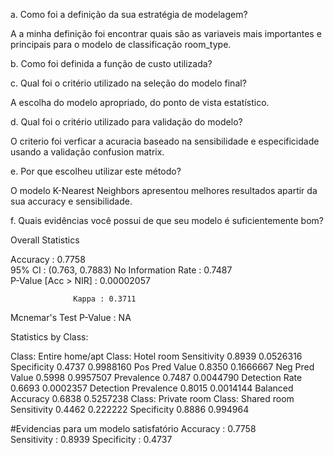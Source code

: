 <p>a. Como foi a definição da sua estratégia de modelagem?<p>

<p color ="red">A a minha definição foi encontrar quais são as variaveis mais importantes e principais para o modelo de classificação room_type.<p>

<p>b. Como foi definida a função de custo utilizada?<p>
  
<p>c. Qual foi o critério utilizado na seleção do modelo final?<p>

<p>A escolha do modelo apropriado, do ponto de vista estatístico.<p>

<p>d. Qual foi o critério utilizado para validação do modelo?<p>

<p>O criterio foi verficar a acuracia baseado na sensibilidade e especificidade usando a validação confusion matrix.<p>

<p>e. Por que escolheu utilizar este método?<p>

<p>O modelo K-Nearest Neighbors apresentou melhores resultados apartir da sua accuracy e sensibilidade.<p> 

<p>f. Quais evidências você possui de que seu modelo é suficientemente bom?<p>

<p>Overall Statistics
   
   Accuracy : 0.7758         
   95% CI : (0.763, 0.7883)
   No Information Rate : 0.7487         
   P-Value [Acc > NIR] : 0.00002057     
                                         
                  Kappa : 0.3711         
                                         
 Mcnemar's Test P-Value : NA             

Statistics by Class:

   Class: Entire home/apt Class: Hotel room
Sensitivity                          0.8939         0.0526316
Specificity                          0.4737         0.9988160
Pos Pred Value                       0.8350         0.1666667
Neg Pred Value                       0.5998         0.9957507
Prevalence                           0.7487         0.0044790
Detection Rate                       0.6693         0.0002357
Detection Prevalence                 0.8015         0.0014144
Balanced Accuracy                    0.6838         0.5257238
  Class: Private room Class: Shared room
Sensitivity                       0.4462           0.222222
Specificity                       0.8886           0.994964<p>

#Evidencias para um modelo satisfatório 
Accuracy       : 0.7758  
Sensitivity    : 0.8939
Specificity    : 0.4737 
